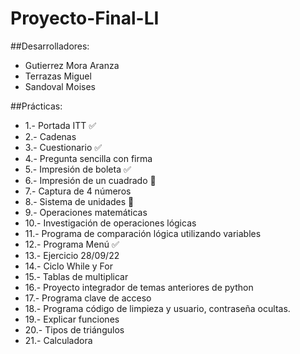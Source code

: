 # Proyecto-Final-LI

##Desarrolladores:

- Gutierrez Mora Aranza
- Terrazas Miguel
- Sandoval Moises

##Prácticas:

- 1.- Portada ITT ✅
- 2.- Cadenas
- 3.- Cuestionario ✅
- 4.- Pregunta sencilla con firma
- 5.- Impresión de boleta ✅
- 6.- Impresión de un cuadrado 🔴
- 7.- Captura de 4 números
- 8.- Sistema de unidades 🔴
- 9.- Operaciones matemáticas
- 10.- Investigación de operaciones lógicas
- 11.- Programa de comparación lógica utilizando variables
- 12.- Programa Menú ✅
- 13.- Ejercicio 28/09/22
- 14.- Ciclo While y For
- 15.- Tablas de multiplicar
- 16.- Proyecto integrador de temas anteriores de python
- 17.- Programa clave de acceso
- 18.- Programa código de limpieza y usuario, contraseña ocultas.
- 19.- Explicar funciones
- 20.- Tipos de triángulos
- 21.- Calculadora
